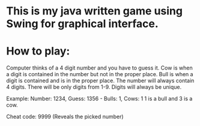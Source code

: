 # This is my java written game using Swing for graphical interface.

# How to play: 
Computer thinks of a 4 digit number and you have to guess it.
Cow is when a digit is contained in the number but not in the proper place.
Bull is when a digit is contained and is in the proper place.
The number will always contain 4 digits.
There will be only digits from 1-9.
Digits will always be unique.

Example: Number: 1234, Guess: 1356 - Bulls: 1, Cows: 1
1 is a bull and 3 is a cow.

Cheat code: 9999 (Reveals the picked number)
